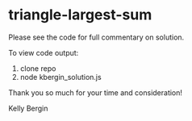 # triangle-largest-sum

Please see the code for full commentary on solution. 

To view code output:
1. clone repo
2. node kbergin_solution.js

Thank you so much for your time and consideration! 

Kelly Bergin
